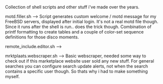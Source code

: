 Collection of shell scripts and other stuff i've made over the years.

motd.filler.sh --> Script generates custom welcome / motd message for my FreeBSD servers, displayed after initial login. It's not a real motd file though. Since it runs after the shell is run.. does the trick though.
Combination of printf formatting to create tables and a couple of color-set sequence definitions for those disco moments.

remote_include.editor.sh --> 

mrktplaats.webscraper.sh --> Basic webscraper, needed some way to check out if this marketplace website user sold any new stuff. For general searches you can configure search update alerts, not when the search contains a specific user though. So thats why i had to make something myself. 
